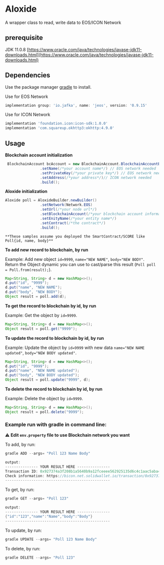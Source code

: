# Aloxide

A wrapper class to read, write data to EOS/ICON Network

## prerequisite

JDK 11.0.8 [https://www.oracle.com/java/technologies/javase-jdk11-downloads.html](https://www.oracle.com/java/technologies/javase-jdk11-downloads.html)
## Dependencies

Use the package manager [gradle](https://gradle.org/) to install.

Use for EOS Network
```gradle
implementation group: 'io.jafka', name: 'jeos', version: '0.9.15'
```

Use for ICON Network
```gradle
implementation 'foundation.icon:icon-sdk:1.0.0'
implementation 'com.squareup.okhttp3:okhttp:4.9.0'
```

## Usage

**Blockchain account initialization**
```java
 BlockchainAccount bcAccount = new BlockchainAccount.BlockchainAccountBuilder()
                .setName(/*your account name*/) // EOS network needed
                .setPrivateKey(/*your private key*/) // EOS network needed
                .setAddress(/*your address*/)// ICON network needed
                .build();
```

**Aloxide initialization**

```java
Aloxide poll = AloxideBuilder.newBuilder()
                .setNetwork(Network.EOS)
                .setUrl(/*your node url*/)
                .setBlockchainAccount(/*your blockchain account information*/)
                .setEnityName(/*your entity name*/)
                .setContract(/*the contract*/)
                .build();
```

```**These samples assume you deployed the SmartContract/SCORE like Poll{id, name, body}**```

**To add new record to blockchain, by run**

Example: Add new object `id=9999`, `name="NEW NAME"`, `body="NEW BODY"`. Return the Object dynamic you can use to cast/parse this result (`Poll poll = Poll.from(result);`).


```java
Map<String, String> d = new HashMap<>();
d.put("id", "9999");
d.put("name", "NEW NAME");
d.put("body", "NEW BODY");
Object result = poll.add(d);
```
**To get the record to blockchain by id, by run**

Example: Get the object by `id=9999`.


```java
Map<String, String> d = new HashMap<>();
Object result = poll.get("9999");
```
**To update the record to blockchain by id, by run**

Example: Update the object by `id=9999` with new data `name="NEW NAME updated"`, `body="NEW BODY updated"`.


```java
Map<String, String> d = new HashMap<>();
d.put("id", "9999");
d.put("name", "NEW NAME updated");
d.put("body", "NEW BODY updated");
Object result = poll.update("9999", d);
```

**To delete the record to blockchain by id, by run**

Example: Delete the object by `id=9999`.


```java
Map<String, String> d = new HashMap<>();
Object result = poll.delete("9999");
```


### Example run with gradle in command line:
:warning: **Edit `env.property` file to use Blockchain network you want**

To add, by run:
```gradle
gradle ADD --args= "Poll 123 Name Body"

output:
--------------- YOUR RESULT HERE ---------------
Transaction ID: 0x927374a3f208b1a5640b9a12fceeee562925135d6c4c1aac5aba44744b837f4b
Check information: https://bicon.net.solidwallet.io/transaction/0x927374a3f208b1a5640b9a12fceeee562925135d6c4c1aac5aba44744b837f4b
------------------------------------------------

```

To get, by run:
```gradle
gradle GET --args= "Poll 123"

output:
--------------- YOUR RESULT HERE ---------------
{"id":"123","name":"Name","body":"Body"}
------------------------------------------------

```
To update, by run:
```gradle
gradle UPDATE --args= "Poll 123 Name Body"
```

To delete, by run:
```gradle
gradle DELETE --args= "Poll 123"
```